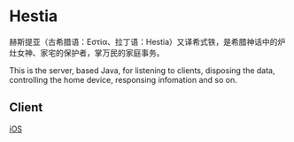 # Hestia

赫斯提亚（古希腊语：Εστία、拉丁语：Hestia）又译希式铁，是希腊神话中的炉灶女神、家宅的保护者，掌万民的家庭事务。

This is the server, based Java, for listening to clients, disposing the data, controlling the home device, responsing infomation and so on.

## Client

[iOS](https://github.com/GenialX/hestia-ios)
